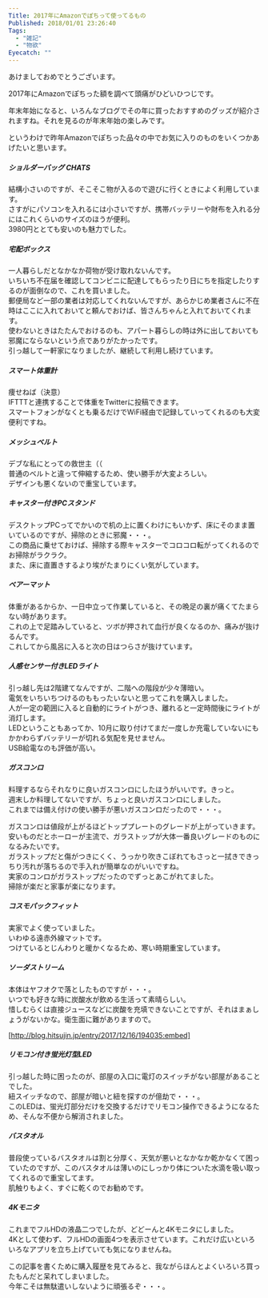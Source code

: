 ```yaml
---
Title: 2017年にAmazonでぽちって使ってるもの
Published: 2018/01/01 23:26:40
Tags:
  - "雑記"
  - "物欲"
Eyecatch: ""
---
```

あけましておめでとうございます。  

2017年にAmazonでぽちった額を調べて頭痛がひどいひつじです。  

<?# Twitter 947808775901102080 /?>

年末年始になると、いろんなブログでその年に買ったおすすめのグッズが紹介されますね。それを見るのが年末年始の楽しみです。  

というわけで昨年Amazonでぽちった品々の中でお気に入りのものをいくつかあげたいと思います。  

##### ショルダーバッグ CHATS
<?# AmazonAffiliate B01LH07R1Q /?>

結構小さいのですが、そこそこ物が入るので遊びに行くときによく利用しています。  
さすがにパソコンを入れるには小さいですが、携帯バッテリーや財布を入れる分にはこれくらいのサイズのほうが便利。  
3980円ととても安いのも魅力でした。  

##### 宅配ボックス
<?# AmazonAffiliate B01ESMOJDE /?>
一人暮らしだとなかなか荷物が受け取れないんです。  
いちいち不在届を確認してコンビニに配達してもらったり日にちを指定したりするのが面倒なので、これを買いました。  
郵便局など一部の業者は対応してくれないんですが、あらかじめ業者さんに不在時はここに入れておいてと頼んでおけば、皆さんちゃんと入れておいてくれます。  
使わないときはたたんでおけるのも、アパート暮らしの時は外に出しておいても邪魔にならないという点でありがたかったです。  
引っ越して一軒家になりましたが、継続して利用し続けています。  

##### スマート体重計

<?# AmazonAffiliate B072PSY86Y /?>
痩せねば（決意）  
IFTTTと連携することで体重をTwitterに投稿できます。  
スマートフォンがなくとも乗るだけでWiFi経由で記録していってくれるのも大変便利ですね。  

##### メッシュベルト
<?# AmazonAffiliate B01IBU99W0 /?>

デブな私にとっての救世主（（  
普通のベルトと違って伸縮するため、使い勝手が大変よろしい。  
デザインも悪くないので重宝しています。  

##### キャスター付きPCスタンド

<?# AmazonAffiliate B0013IK3MS /?>
デスクトップPCってでかいので机の上に置くわけにもいかず、床にそのまま置いているのですが、掃除のときに邪魔・・・。  
この商品に乗せておけば、掃除する際キャスターでコロコロ転がってくれるのでお掃除がラクラク。  
また、床に直置きするより埃がたまりにくい気がしています。  

##### ベアーマット

<?# AmazonAffiliate B01CF9NKV4 /?>
体重があるからか、一日中立って作業していると、その晩足の裏が痛くてたまらない時があります。  
これの上で足踏みしていると、ツボが押されて血行が良くなるのか、痛みが抜けるんです。  
これしてから風呂に入ると次の日はつらさが抜けています。  

##### 人感センサー付きLEDライト

<?# AmazonAffiliate B0739ZPD7K /?>
引っ越し先は2階建てなんですが、二階への階段が少々薄暗い。  
電気をいちいちつけるのももったいないと思ってこれを購入しました。  
人が一定の範囲に入ると自動的にライトがつき、離れると一定時間後にライトが消灯します。  
LEDということもあってか、10月に取り付けてまだ一度しか充電していないにもかかわらずバッテリーが切れる気配を見せません。  
USB給電なのも評価が高い。  

##### ガスコンロ

<?# AmazonAffiliate B014PO4JZS /?>

料理するならそれなりに良いガスコンロにしたほうがいいです。きっと。  
週末しか料理してないですが、ちょっと良いガスコンロにしました。  
これまでは備え付けの使い勝手が悪いガスコンロだったので・・・。  

ガスコンロは値段が上がるほどトッププレートのグレードが上がっていきます。  
安いものだとホーローが主流で、ガラストップが大体一番良いグレードのものになるみたいです。  
ガラストップだと傷がつきにくく、うっかり吹きこぼれてもさっと一拭きできっちり汚れが落ちるので手入れが簡単なのがいいですね。  
実家のコンロがガラストップだったのでずっとあこがれてました。  
掃除が楽だと家事が楽になります。  

##### コスモパックフィット

<?# AmazonAffiliate B006Z24NLO /?>

実家でよく使っていました。  
いわゆる遠赤外線マットです。  
つけているとじんわりと暖かくなるため、寒い時期重宝しています。  

##### ソーダストリーム

<?# AmazonAffiliate B074Y7PPD7 /?>
<?# AmazonAffiliate B013393YWU /?>
本体はヤフオクで落としたものですが・・・。  
いつでも好きな時に炭酸水が飲める生活って素晴らしい。  
惜しむらくは直接ジュースなどに炭酸を充填できないことですが、それはまぁしょうがないかな。衛生面に難がありますので。  

[http://blog.hitsujin.jp/entry/2017/12/16/194035:embed]

##### リモコン付き蛍光灯型LED

<?# AmazonAffiliate B01DM0K9AA /?>

引っ越した時に困ったのが、部屋の入口に電灯のスイッチがない部屋があることでした。  
紐スイッチなので、部屋が暗いと紐を探すのが億劫で・・・。  
このLEDは、蛍光灯部分だけを交換するだけでリモコン操作できるようになるため、そんな不便から解消されました。  

##### バスタオル

<?# AmazonAffiliate B01N8YHNIZ /?>
普段使っているバスタオルは割と分厚く、天気が悪いとなかなか乾かなくて困っていたのですが、このバスタオルは薄いのにしっかり体についた水滴を吸い取ってくれるので重宝してます。  
肌触りもよく、すぐに乾くのでお勧めです。  

##### 4Kモニタ

<?# AmazonAffiliate B075ZWRH6Z /?>

これまでフルHDの液晶二つでしたが、どどーんと4Kモニタにしました。  
4Kとして使わず、フルHDの画面4つを表示させています。これだけ広いといろいろなアプリを立ち上げていても気になりませんね。  





この記事を書くために購入履歴を見てみると、我ながらほんとよくいろいろ買ったもんだと呆れてしまいました。  
今年こそは無駄遣いしないように頑張るぞ・・・。